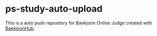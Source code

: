 # ps-study-auto-upload
This is a auto push repository for Baekjoon Online Judge created with [BaekjoonHub](https://github.com/BaekjoonHub/BaekjoonHub).
